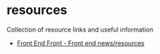 # resources
Collection of resource links and useful information

* [Front End Front - Front end news/resources](https://frontendfront.com/)
